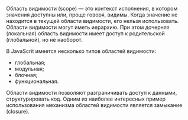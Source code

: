 Область видимости (scope) — это контекст исполнения, в котором значения доступны или, проще говоря, видимы. Когда значение не находится в текущей области видимости, его нельзя использовать. Области видимости могут иметь иерархию. При этом дочерняя (локальная) область видимости имеет доступ к родительской (глобальной), но не наоборот.

В JavaScrit имеется несколько типов областей видимости:

- глобальная;
- модульная;
- блочная;
- функциональная.

Области видимости позволяют разграничивать доступ к данными, структурировать код. Одним из наиболее интересных пример использования механизма областей видимости является замыкание (closure).

